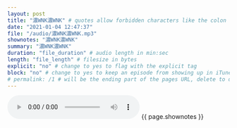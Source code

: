 ```yaml
---
layout: post
title: "濃WNK濃WNK" # quotes allow forbidden characters like the colon
date: "2021-01-04 12:47:37"
file: "/audio/濃WNK濃WNK.mp3"
shownotes: "濃WNK濃WNK"
summary: "濃WNK濃WNK"
duration: "file_duration" # audio length in min:sec
length: "file_length" # filesize in bytes
explicit: "no" # change to yes to flag with the explicit tag
block: "no" # change to yes to keep an episode from showing up in iTunes
# permalink: /1 # will be the ending part of the pages URL, delete to default to the title
---
```


<audio controls>
<source src="{{site.url}}{{site.baseurl}}{{ page.file }}" type="audio/x-mp3">
Your browser does not support the audio element.
</audio>
{{ page.shownotes }}
